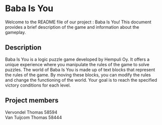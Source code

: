 # Baba Is You

Welcome to the README file of our project : Baba Is You! This document provides a brief description of the game and information about the gameplay.

## Description

Baba Is You is a logic puzzle game developed by Hempuli Oy. It offers a unique experience where you manipulate the rules of the game to solve puzzles. The world of Baba Is You is made up of text blocks that represent the rules of the game. By moving these blocks, you can modify the rules and change the functioning of the world. Your goal is to reach the specified victory conditions for each level.

## Project members
Vervondel Thomas 58594  
Van Tuijcom Thomas 58444